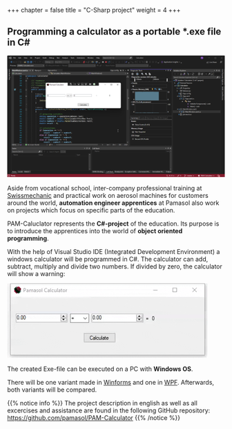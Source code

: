 +++
chapter = false
title = "C-Sharp project"
weight = 4
+++

## Programming a calculator as a portable *.exe file in C#

![Visual Studio 2022](images/visual-studio-2022-pam-calculator.en.png)

Aside from vocational school, inter-company professional training at [Swissmechanic](https://www.swissmechanic.ch/) and practical work on aerosol machines for customers around the world, **automation engineer apprentices** at Pamasol also work on projects which focus on specific parts of the education.

PAM-Caluclator represents the **C#-project** of the education. Its purpose is to introduce the apprentices into the world of **object oriented programming**.

With the help of Visual Studio IDE (Integrated Development Environment) a windows calculator will be programmed in C#. The calculator can add, subtract, multiply and divide two numbers. If divided by zero, the calculator will show a warning:

![WinForms Demo](images/pam-calculator_winforms_demo.en.gif)

The created Exe-file can be executed on a PC with **Windows OS**.

There will be one variant made in [Winforms](https://en.wikipedia.org/wiki/Windows_Forms) and one in [WPF](https://en.wikipedia.org/wiki/Windows_Presentation_Foundation). Afterwards, both variants will be compared.

{{% notice info %}}
The project description in english as well as all excercises and assistance are found in the following GitHub repository: https://github.com/pamasol/PAM-Calculator
{{% /notice %}}
